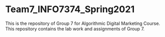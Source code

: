# Team7_INFO7374_Spring2021

This is the repository of Group 7 for Algorithmic Digital Marketing Course. This repository contains the lab work and assignments of Group 7.
